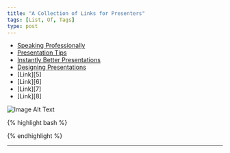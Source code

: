 ```yaml
---
title: "A Collection of Links for Presenters"
tags: [List, Of, Tags]
type: post
---
```


- [Speaking Professionally][1]
- [Presentation Tips][2]
- [Instantly Better Presentations][3]
- [Designing Presentations][4]
- [Link][5]
- [Link][6]
- [Link][7]
- [Link][8]

![Image Alt Text](/images/image.name.png)

{% highlight bash %}

{% endhighlight %}

---

[1]:    https://www.radiotope.com/Speaking_Professionally/
[2]:    http://boredzo.org/presentation-tips/
[3]:    http://damian.conway.org/IBP.pdf
[4]:    http://gazit.me/2012/12/05/designing-presentations.html
